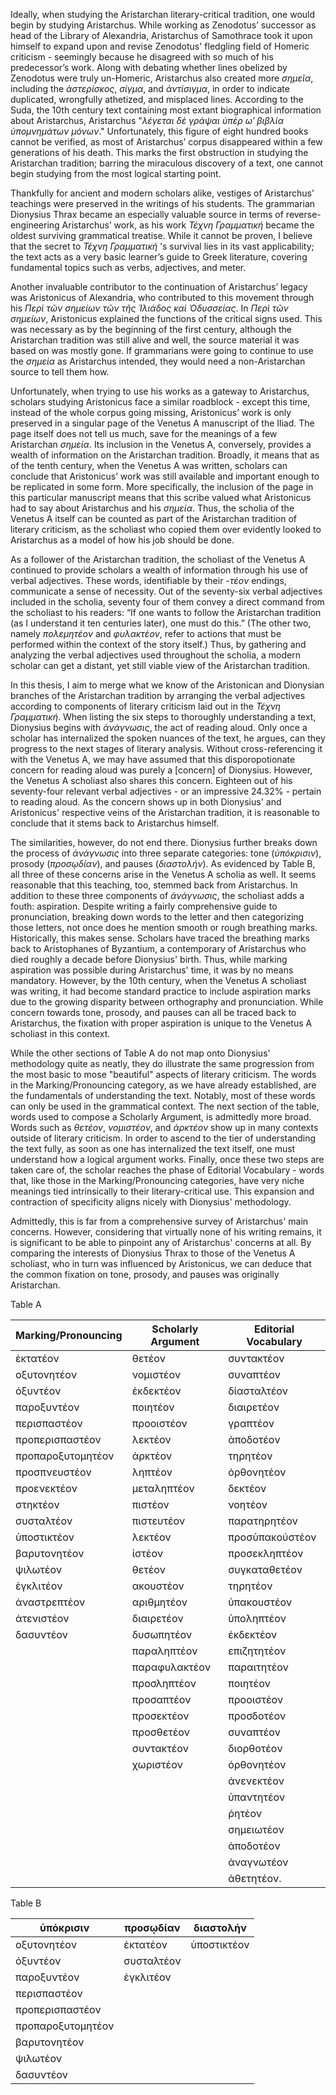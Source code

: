 Ideally, when studying the Aristarchan literary-critical tradition, one would begin by studying Aristarchus. While working as Zenodotus’ successor as head of the Library of Alexandria, Aristarchus of Samothrace took it upon himself to expand upon and revise Zenodotus' fledgling field of Homeric criticism - seemingly because he disagreed with so much of his predecessor’s work. Along with debating whether lines obelized by Zenodotus were truly un-Homeric, Aristarchus also created more _σημεῖα_, including the _ἀστερίσκος_, _σίγμα_, and _ἀντίσιγμα_, in order to indicate duplicated, wrongfully athetized, and misplaced lines. According to the Suda, the 10th century text containing most extant biographical information about Aristarchus, Aristarchus "_λέγεται δὲ γράψαι ὑπὲρ ωʹ βιβλία ὑπομνημάτων μόνων_." Unfortunately, this figure of eight hundred books cannot be verified, as most of Aristarchus’ corpus disappeared within a few generations of his death. This marks the first obstruction in studying the Aristarchan tradition; barring the miraculous discovery of a text, one cannot begin studying from the most logical starting point.

Thankfully for ancient and modern scholars alike, vestiges of Aristarchus’ teachings were preserved in the writings of his students. The grammarian Dionysius Thrax became an especially valuable source in terms of reverse-engineering Aristarchus’ work, as his work _Τέχνη Γραμματική_ became the oldest surviving grammatical treatise. While it cannot be proven, I believe that the secret to _Τέχνη Γραμματική_ ’s survival lies in its vast applicability; the text acts as a very basic learner’s guide to Greek literature, covering fundamental topics such as verbs, adjectives, and meter. 

Another invaluable contributor to the continuation of Aristarchus’ legacy was Aristonicus of Alexandria, who contributed to this movement through his _Περὶ τῶν σημείων τῶν τῆς Ἰλιάδος καὶ Ὀδυσσείας_. In _Περὶ τῶν σημείων_, Aristonicus explained the functions of the critical signs used. This was necessary as by the beginning of the first century, although the Aristarchan tradition was still alive and well, the source material it was based on was mostly gone. If grammarians were going to continue to use the _σημεία_ as Aristarchus intended, they would need a non-Aristarchan source to tell them how.

Unfortunately, when trying to use his works as a gateway to Aristarchus, scholars studying Aristonicus face a similar roadblock - except this time, instead of the whole corpus going missing, Aristonicus’ work is only preserved in a singular page of the Venetus A manuscript of the Iliad. The page itself does not tell us much, save for the meanings of a few Aristarchan _σημεία_. Its inclusion in the Venetus A, conversely, provides a wealth of information on the Aristarchan tradition. Broadly, it means that as of the tenth century, when the Venetus A was written, scholars can conclude that Aristonicus’ work was still available and important enough to be replicated in some form. More specifically, the inclusion of the page in this particular manuscript means that this scribe valued what Aristonicus had to say about Aristarchus and his _σημεία_. Thus, the scholia of the Venetus A itself can be counted as part of the Aristarchan tradition of literary criticism, as the scholiast who copied them over evidently looked to Aristarchus as a model of how his job should be done.

As  a follower of the Aristarchan tradition, the scholiast of the Venetus A continued to provide scholars a wealth of information through his use of verbal adjectives. These words, identifiable by their _-τέον_ endings, communicate a sense of necessity. Out of the seventy-six verbal adjectives included in the scholia, seventy four of them convey a direct command from the scholiast to his readers: “If one wants to follow the Aristarchan tradition (as I understand it ten centuries later), one must do this.” (The other two, namely _πολεμητέον_ and _φυλακτέον_, refer to actions that must be performed within the context of the story itself.) Thus, by gathering and analyzing the verbal adjectives used throughout the scholia, a modern scholar can get a distant, yet still viable view of the Aristarchan tradition.

In this thesis, I aim to merge what we know of the Aristonican and Dionysian branches of the Aristarchan tradition by arranging the verbal adjectives according to components of literary criticism laid out in the _Τέχνη Γραμματική_. When listing the six steps to thoroughly understanding a text, Dionysius begins with _ἀνάγνωσις_, the act of reading aloud. Only once a scholar has internalized the spoken nuances of the text, he argues, can they progress to the next stages of literary analysis. Without cross-referencing it with the Venetus A, we may have assumed that this disporopotionate concern for reading aloud was purely a [concern] of Dionysius. However, the Venetus A scholiast also shares this concern. Eighteen out of his seventy-four relevant verbal adjectives - or an impressive 24.32% - pertain to reading aloud. As the concern shows up in both Dionysius' and Aristonicus' respective veins of the Aristarchan tradition, it is reasonable to conclude that it stems back to Aristarchus himself.

The similarities, however, do not end there. Dionysius further breaks down the process of _ἀνάγνωσις_ into three separate categories: tone (_ὑπόκρισιν_), prosody (_προσῳδίαν_), and pauses (_διαστολήν_). As evidenced by Table B, all three of these concerns arise in the Venetus A scholia as well. It seems reasonable that this teaching, too, stemmed back from Aristarchus. In addition to these three components of _ἀνάγνωσις_, the scholiast adds a fouth: aspiration. Despite writing a fairly comprehensive guide to pronunciation, breaking down words to the letter and then categorizing those letters, not once does he mention smooth or rough breathing marks. Historically, this makes sense. Scholars have traced the breathing marks back to Aristophanes of Byzantium, a contemporary of Aristarchus who died roughly a decade before Dionysius' birth. Thus, while marking aspiration was possible during Aristarchus' time, it was by no means mandatory. However, by the 10th century, when the Venetus A scholiast was writing, it had become standard practice to include aspiration marks due to the growing disparity between orthography and pronunciation. While concern towards tone, prosody, and pauses can all be traced back to Aristarchus, the fixation with proper aspiration is unique to the Venetus A scholiast in this context.

While the other sections of Table A do not map onto Dionysius' methodology quite as neatly, they do illustrate the same progression from the most basic to mose "beautiful" aspects of literary criticism. The words in the Marking/Pronouncing category, as we have already established, are the fundamentals of understanding the text. Notably, most of these words can only be used in the grammatical context. The next section of the table, words used to compose a Scholarly Argument, is admittedly more broad. Words such as _θετέον_, _νομιστέον_, and _ἀρκτέον_ show up in many contexts outside of literary criticism. In order to ascend to the tier of understanding the text fully, as soon as one has internalized the text itself, one must understand how a logical argument works. Finally, once these two steps are taken care of, the scholar reaches the phase of Editorial Vocabulary - words that, like those in the Marking/Pronouncing categories, have very niche meanings tied intrinsically to their literary-critical use. This expansion and contraction of specificity aligns nicely with Dionysius' methodology. 

Admittedly, this is far from a comprehensive survey of Aristarchus' main concerns. However, considering that virtually none of his writing remains, it is significant to be able to pinpoint any of Aristarchus' concerns at all. By comparing the interests of Dionysius Thrax to those of the Venetus A scholiast, who in turn was influenced by Aristonicus, we can deduce that the common fixation on tone, prosody, and pauses was originally Aristarchan.

Table A

| Marking/Pronouncing   | Scholarly Argument | Editorial Vocabulary|
|-----------------------|--------------------|---------------------|
| ἐκτατέον              | θετέον             | συντακτέον          |
| οξυτονητέον           | νομιστέον          | συναπτέον           |
| ὀξυντέον              | ἐκδεκτέον          | δίασταλτέον         |
| παροξυντέον           | ποιητέον           | διαιρετέον          |
| περισπαστέον          | προοιστέον         | γραπτέον            |
| προπερισπαστέον       | λεκτέον            | ἀποδοτέον           |
| προπαροξυτομητέον     | ἀρκτέον            | τηρητέον            |
| προσπνευστέον         | ληπτέον            | ὀρθονητέον          |
| προενεκτέον           | μεταληπτέον        | δεκτέον             |
| στηκτέον              | πιστέον            | νοητέον             |
| συσταλτέον            | πιστευτέον         | παρατηρητέον        |
| ὑποστικτέον           | λεκτέον            | προσὑπακούστέον     |
| βαρυτονητέον          | ἰστέον             | προσεκληπτέον       |
| ψιλωτέον              | θετέον             | συγκαταθετέον       |
| ἐγκλιτέον             | ακουστέον          | τηρητέον            |
| ἀναστρεπτέον          | αριθμητέον         | ὑπακουστέον         |
| ἀτενιστέον            | διαιρετέον         | ὑποληπτέον          |
| δασυντέον             | δυσωπητέον         | ἐκδεκτέον           |
|                       | παραληπτέον        | επιζητητέον         |
|                       | παραφυλακτέον      | παραιτητέον         |
|                       | προσληπτέον        | ποιητέον            |
|                       | προσαπτέον         | προοιστέον          |
|                       | προσεκτέον         | προσδοτέον          |
|                       | προσθετέον         | συναπτέον           |
|                       | συντακτέον         | διορθοτέον          |
|                       | χωριστέον          | ὀρθονητέον          |
|                       |                    | ἀνενεκτέον          |
|                       |                    | ὑπαντητέον          |
|                       |                    | ῥητέον              |
|                       |                    | σημειωτέον          |
|                       |                    | ἀποδοτέον           |
|                       |                    | ἀναγνωτέον          |
|                       |                    | ἀθετητέον.          |



Table B

|   ὑπόκρισιν     |  προσῳδίαν  |  διαστολήν | 
|-----------------|-------------|------------|
|οξυτονητέον      |ἐκτατέον     |ὑποστικτέον |
|ὀξυντέον         |συσταλτέον   |            |
|παροξυντέον      |ἐγκλιτέον    |            |
|περισπαστέον     |             |            |
|προπερισπαστέον  |             |            |
|προπαροξυτομητέον|             |            |
|βαρυτονητέον     |             |            |
|ψιλωτέον         |             |            |
|δασυντέον        |             |            |
